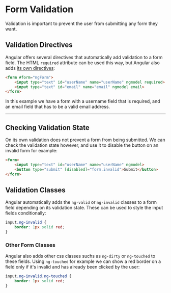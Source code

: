 # Form Validation
Validation is important to prevent the user from submitting any form they want.

## Validation Directives
Angular offers several directives that automatically add validation to a form field. The HTML `required` attribute can be used this way, but Angular also adds [its own directives](https://angular.io/api?query=validator&type=directive):
```html
<form #form="ngForm">
    <input type="text" id="userName" name="userName" ngmodel required>
    <input type="text" id="email" name="email" ngmodel email>
</form>
```
In this example we have a form with a username field that is required, and an email field that has to be a valid email address.

---
## Checking Validation State
On its own validation does not prevent a form from being submitted. We can check the validation state however, and use it to disable the button on an invalid form for example:
```html
<form>
    <input type="text" id="userName" name="userName" ngmodel>
    <button type="submit" [disabled]="form.invalid">Submit</button>
</form>
```

## Validation Classes
Angular automatically adds the `ng-valid` or `ng-invalid` classes to a form field depending on its validation state. These can be used to style the input fields conditionally:
```css
input.ng-invalid {
    border: 1px solid red;
}
```
### Other Form Classes
Angular also adds other css classes suchs as `ng-dirty` or `ng-touched` to these fields.
Using `ng-touched` for example we can show a red border on a field only if it's invalid and has already been clicked by the user:
```css
input.ng-invalid.ng-touched {
    border: 1px solid red;
}
```
